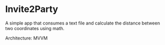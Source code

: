 # Invite2Party
A simple app that consumes a text file and calculate the distance between two coordinates using math.

Architecture: MVVM
